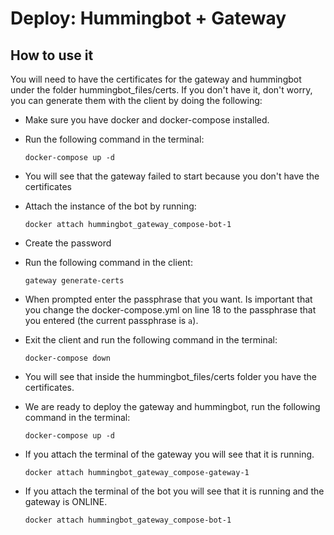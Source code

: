 # Deploy: Hummingbot + Gateway

## How to use it

You will need to have the certificates for the gateway and hummingbot under the folder hummingbot_files/certs. If you don't have it, don't worry, you can generate them with the client by doing the following:

- Make sure you have docker and docker-compose installed.
- Run the following command in the terminal:

    ```
    docker-compose up -d
    ```

- You will see that the gateway failed to start because you don't have the certificates
- Attach the instance of the bot by running:

    ```
    docker attach hummingbot_gateway_compose-bot-1
    ```

- Create the password
- Run the following command in the client:

    ```
    gateway generate-certs
    ```

- When prompted enter the passphrase that you want. Is important that you change the docker-compose.yml on line 18 to the passphrase that you entered (the current passphrase is `a`).
- Exit the client and run the following command in the terminal:

    ```
    docker-compose down
    ```

- You will see that inside the hummingbot_files/certs folder you have the certificates.
- We are ready to deploy the gateway and hummingbot, run the following command in the terminal:

    ```
    docker-compose up -d
    ```

- If you attach the terminal of the gateway you will see that it is running.

    ```
    docker attach hummingbot_gateway_compose-gateway-1
    ```

- If you attach the terminal of the bot you will see that it is running and the gateway is ONLINE.

    ```
    docker attach hummingbot_gateway_compose-bot-1
    ```

